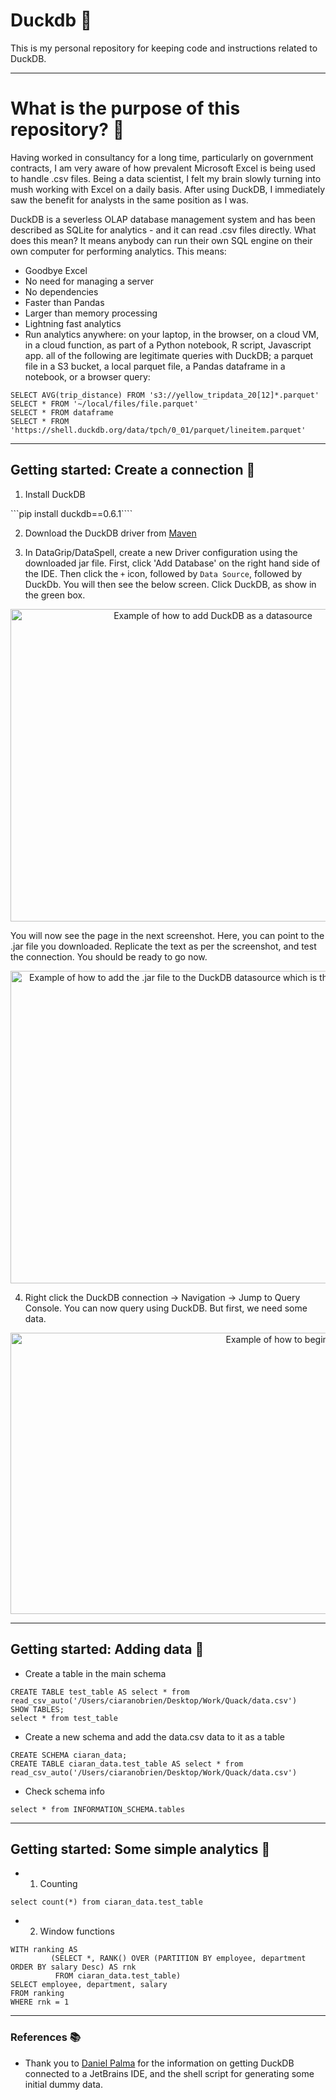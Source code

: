 # Duckdb 🦆

This is my personal repository for keeping code and instructions related to DuckDB.

---
# What is the purpose of this repository? 🤔

Having worked in consultancy for a long time, particularly on government contracts, I am very aware of how prevalent Microsoft Excel is being used to handle .csv files. Being a data scientist, I felt my brain slowly turning into mush working with Excel on a daily basis. After using DuckDB, I immediately saw the benefit for analysts in the same position as I was.

DuckDB is a severless OLAP database management system and has been described as SQLite for analytics - and it can read .csv files directly. What does this mean? It means anybody can run their own SQL engine on their own computer for performing analytics. This means:

- Goodbye Excel
- No need for managing a server
- No dependencies
- Faster than Pandas 
- Larger than memory processing
- Lightning fast analytics
- Run analytics anywhere: on your laptop, in the browser, on a cloud VM, in a cloud function, as part of a Python notebook, R script, Javascript app. all of the following are legitimate queries with DuckDB; a parquet file in a S3 bucket, a local parquet file, a Pandas dataframe in a notebook, or a browser query:

```
SELECT AVG(trip_distance) FROM 's3://yellow_tripdata_20[12]*.parquet'
SELECT * FROM '~/local/files/file.parquet'
SELECT * FROM dataframe
SELECT * FROM 'https://shell.duckdb.org/data/tpch/0_01/parquet/lineitem.parquet'

```


---

## Getting started: Create a connection 🔗

1. Install DuckDB

```pip install duckdb==0.6.1````

2. Download the DuckDB driver from [Maven](https://search.maven.org/artifact/org.duckdb/duckdb_jdbc)

3. In DataGrip/DataSpell, create a new Driver configuration using the downloaded jar file.
First, click 'Add Database' on the right hand side of the IDE. Then click the `+` icon, followed by `Data Source`, followed by DuckDb. You will then see the below screen. Click DuckDB, as show in the green box.


<p align="center">
<img src="https://user-images.githubusercontent.com/31419980/212500476-845c207e-a9d3-4778-a268-0a9513e50085.png"  alt="Example of how to add DuckDB as a datasource" width="632" height="500">
</p>

You will now see the page in the next screenshot. Here, you can point to the .jar file you downloaded. Replicate the text as per the screenshot, and test the connection. You should be ready to go now.


<p align="center">
<img src="https://user-images.githubusercontent.com/31419980/212500421-d5a0d397-f5fe-45f9-b32b-44f9befc631d.png"  alt="Example of how to add the .jar file to the DuckDB datasource which is the DuckDB driver." width="632" height="500">
</p>


4. Right click the DuckDB connection -> Navigation -> Jump to Query Console. You can now query using DuckDB. But first, we need some data.


<p align="center">
<img src="https://user-images.githubusercontent.com/31419980/212500694-2e65947a-b036-4585-b090-fe91056d78dd.png"  alt="Example of how to begin querying using DuckDB." width="1000" height="450">
</p>

---

## Getting started: Adding data 💾


- Create a table in the main schema
```
CREATE TABLE test_table AS select * from read_csv_auto('/Users/ciaranobrien/Desktop/Work/Quack/data.csv')
SHOW TABLES;
select * from test_table
```

- Create a new schema and add the data.csv data to it as a table
```
CREATE SCHEMA ciaran_data;
CREATE TABLE ciaran_data.test_table AS select * from read_csv_auto('/Users/ciaranobrien/Desktop/Work/Quack/data.csv')
```

- Check schema info
```
select * from INFORMATION_SCHEMA.tables
```

---

## Getting started: Some simple analytics 🤖
- 1. Counting
```
select count(*) from ciaran_data.test_table
```

-  2. Window functions
```
WITH ranking AS
         (SELECT *, RANK() OVER (PARTITION BY employee, department ORDER BY salary Desc) AS rnk
          FROM ciaran_data.test_table)
SELECT employee, department, salary
FROM ranking
WHERE rnk = 1
```

---

### References 📚


- Thank you to [Daniel Palma](https://medium.com/@danthelion/analyzing-bigger-files-locally-in-seconds-with-duckdb-and-datagrip-8753486a3da9) for the information on getting DuckDB connected to a JetBrains IDE, and the shell script for generating some initial dummy data.
